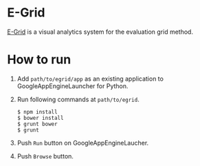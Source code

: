 # E-Grid

[E-Grid](http://egrid.jp/) is a visual analytics system for the evaluation grid method.

# How to run

1. Add `path/to/egrid/app` as an existing application to GoogleAppEngineLauncher for Python.

2. Run following commands at `path/to/egrid`.

	```
	$ npm install
	$ bower install
	$ grunt bower
	$ grunt
	```

3. Push `Run` button on GoogleAppEngineLaucher.

4. Push `Browse` button.